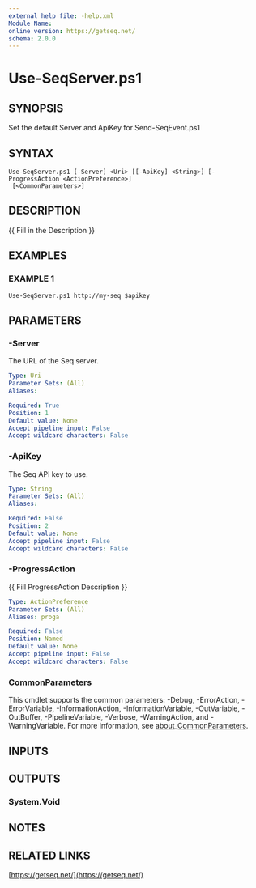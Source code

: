```yaml
---
external help file: -help.xml
Module Name:
online version: https://getseq.net/
schema: 2.0.0
---
```


# Use-SeqServer.ps1

## SYNOPSIS
Set the default Server and ApiKey for Send-SeqEvent.ps1

## SYNTAX

```
Use-SeqServer.ps1 [-Server] <Uri> [[-ApiKey] <String>] [-ProgressAction <ActionPreference>]
 [<CommonParameters>]
```

## DESCRIPTION
{{ Fill in the Description }}

## EXAMPLES

### EXAMPLE 1
```
Use-SeqServer.ps1 http://my-seq $apikey
```

## PARAMETERS

### -Server
The URL of the Seq server.

```yaml
Type: Uri
Parameter Sets: (All)
Aliases:

Required: True
Position: 1
Default value: None
Accept pipeline input: False
Accept wildcard characters: False
```

### -ApiKey
The Seq API key to use.

```yaml
Type: String
Parameter Sets: (All)
Aliases:

Required: False
Position: 2
Default value: None
Accept pipeline input: False
Accept wildcard characters: False
```

### -ProgressAction
{{ Fill ProgressAction Description }}

```yaml
Type: ActionPreference
Parameter Sets: (All)
Aliases: proga

Required: False
Position: Named
Default value: None
Accept pipeline input: False
Accept wildcard characters: False
```

### CommonParameters
This cmdlet supports the common parameters: -Debug, -ErrorAction, -ErrorVariable, -InformationAction, -InformationVariable, -OutVariable, -OutBuffer, -PipelineVariable, -Verbose, -WarningAction, and -WarningVariable. For more information, see [about_CommonParameters](http://go.microsoft.com/fwlink/?LinkID=113216).

## INPUTS

## OUTPUTS

### System.Void
## NOTES

## RELATED LINKS

[https://getseq.net/](https://getseq.net/)

